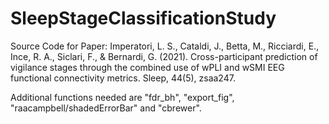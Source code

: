 # SleepStageClassificationStudy
Source Code for Paper: Imperatori, L. S., Cataldi, J., Betta, M., Ricciardi, E., Ince, R. A., Siclari, F., &amp; Bernardi, G. (2021). Cross-participant prediction of vigilance stages through the combined use of wPLI and wSMI EEG functional connectivity metrics. Sleep, 44(5), zsaa247.

Additional functions needed are "fdr_bh", "export_fig", "raacampbell/shadedErrorBar" and "cbrewer".
